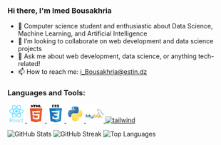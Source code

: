 ### Hi there, I'm Imed Bousakhria
- 🚀 Computer science student and enthusiastic about Data Science, Machine Learning, and Artificial Intelligence
- 👯 I’m looking to collaborate on web development and data science projects 
- 💬 Ask me about web development, data science, or anything tech-related!
- 📫 How to reach me: i_Bousakhria@estin.dz

<h3 align="left">Languages and Tools:</h3>
<p align="left"> 
  <a href="https://reactjs.org/" target="_blank" rel="noreferrer"> <img src="https://raw.githubusercontent.com/devicons/devicon/master/icons/react/react-original-wordmark.svg" alt="react" width="40" height="40"/> </a> 
  <a href="https://www.w3.org/html/" target="_blank" rel="noreferrer"> <img src="https://raw.githubusercontent.com/devicons/devicon/master/icons/html5/html5-original-wordmark.svg" alt="html5" width="40" height="40"/> </a>
  <a href="https://www.w3schools.com/css/" target="_blank" rel="noreferrer"> <img src="https://raw.githubusercontent.com/devicons/devicon/master/icons/css3/css3-original-wordmark.svg" alt="css3" width="40" height="40"/> </a>
  <a href="https://www.python.org" target="_blank" rel="noreferrer"> <img src="https://raw.githubusercontent.com/devicons/devicon/master/icons/python/python-original.svg" alt="python" width="40" height="40"/> </a> 
  <a href="https://www.mysql.com/" target="_blank" rel="noreferrer"> <img src="https://raw.githubusercontent.com/devicons/devicon/master/icons/mysql/mysql-original-wordmark.svg" alt="mysql" width="40" height="40"/> </a> 
  <a href="https://tailwindcss.com/" target="_blank" rel="noreferrer"> <img src="https://www.vectorlogo.zone/logos/tailwindcss/tailwindcss-icon.svg" alt="tailwind" width="40" height="40"/> </a>
</p>

![GitHub Stats](https://github-readme-stats.vercel.app/api?username=ImedBousakhria&theme=dark&hide_border=false&include_all_commits=false&count_private=true)
![GitHub Streak](https://github-readme-streak-stats.herokuapp.com/?user=ImedBousakhria&theme=dark&hide_border=false)
![Top Languages](https://github-readme-stats.vercel.app/api/top-langs/?username=ImedBousakhria&theme=dark&hide_border=false&include_all_commits=false&count_private=true&layout=compact)
